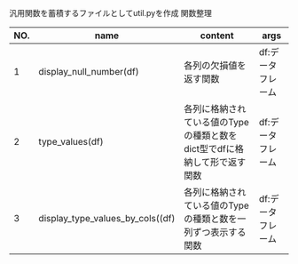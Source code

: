 汎用関数を蓄積するファイルとしてutil.pyを作成
関数整理

| NO. | name | content | args|
| --- | ---- | ------- | ----|
| 1   | display_null_number(df) | 各列の欠損値を返す関数| df:データフレーム|
| 2   | type_values(df) | 各列に格納されている値のTypeの種類と数をdict型でdfに格納して形で返す関数|df:データフレーム|
| 3   | display_type_values_by_cols((df) | 各列に格納されている値のTypeの種類と数を一列ずつ表示する関数    | df:データフレーム|
